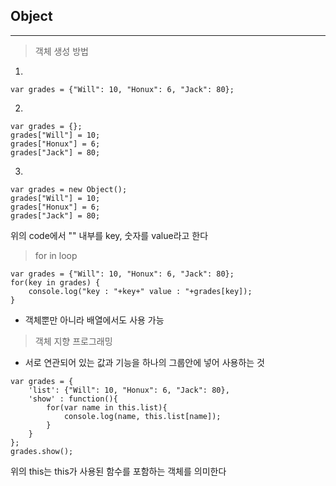 ## Object
---

> 객체 생성 방법

1.
```
var grades = {"Will": 10, "Honux": 6, "Jack": 80};
```




2.
```
var grades = {};
grades["Will"] = 10;
grades["Honux"] = 6;
grades["Jack"] = 80;
```




3.
```
var grades = new Object();
grades["Will"] = 10;
grades["Honux"] = 6;
grades["Jack"] = 80;
```

위의 code에서 "" 내부를 key, 숫자를 value라고 한다





> for in loop

```
var grades = {"Will": 10, "Honux": 6, "Jack": 80};
for(key in grades) {
    console.log("key : "+key+" value : "+grades[key]);
}
```
* 객체뿐만 아니라 배열에서도 사용 가능




> 객체 지향 프로그래밍
* 서로 연관되어 있는 값과 기능을 하나의 그룹안에 넣어 사용하는 것
```
var grades = {
    'list': {"Will": 10, "Honux": 6, "Jack": 80},
    'show' : function(){
        for(var name in this.list){
            console.log(name, this.list[name]);
        }
    }
};
grades.show();
```
위의 this는 this가 사용된 함수를 포함하는 객체를 의미한다

